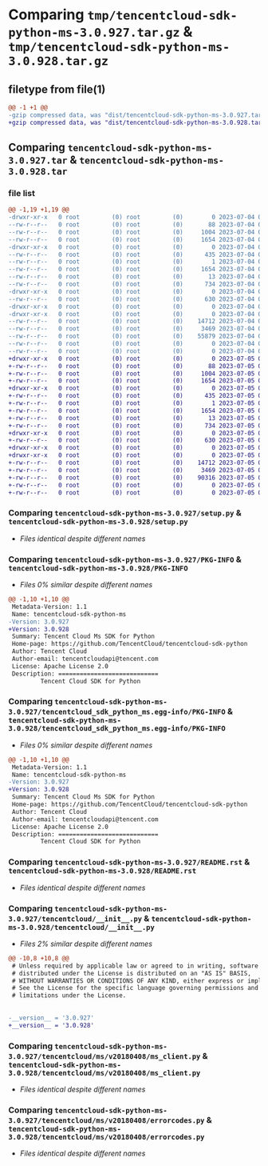# Comparing `tmp/tencentcloud-sdk-python-ms-3.0.927.tar.gz` & `tmp/tencentcloud-sdk-python-ms-3.0.928.tar.gz`

## filetype from file(1)

```diff
@@ -1 +1 @@
-gzip compressed data, was "dist/tencentcloud-sdk-python-ms-3.0.927.tar", last modified: Tue Jul  4 00:26:16 2023, max compression
+gzip compressed data, was "dist/tencentcloud-sdk-python-ms-3.0.928.tar", last modified: Wed Jul  5 00:30:08 2023, max compression
```

## Comparing `tencentcloud-sdk-python-ms-3.0.927.tar` & `tencentcloud-sdk-python-ms-3.0.928.tar`

### file list

```diff
@@ -1,19 +1,19 @@
-drwxr-xr-x   0 root         (0) root         (0)        0 2023-07-04 00:26:16.000000 tencentcloud-sdk-python-ms-3.0.927/
--rw-r--r--   0 root         (0) root         (0)       88 2023-07-04 00:26:16.000000 tencentcloud-sdk-python-ms-3.0.927/setup.cfg
--rw-r--r--   0 root         (0) root         (0)     1004 2023-07-04 00:26:16.000000 tencentcloud-sdk-python-ms-3.0.927/setup.py
--rw-r--r--   0 root         (0) root         (0)     1654 2023-07-04 00:26:16.000000 tencentcloud-sdk-python-ms-3.0.927/PKG-INFO
-drwxr-xr-x   0 root         (0) root         (0)        0 2023-07-04 00:26:16.000000 tencentcloud-sdk-python-ms-3.0.927/tencentcloud_sdk_python_ms.egg-info/
--rw-r--r--   0 root         (0) root         (0)      435 2023-07-04 00:26:16.000000 tencentcloud-sdk-python-ms-3.0.927/tencentcloud_sdk_python_ms.egg-info/SOURCES.txt
--rw-r--r--   0 root         (0) root         (0)        1 2023-07-04 00:26:16.000000 tencentcloud-sdk-python-ms-3.0.927/tencentcloud_sdk_python_ms.egg-info/dependency_links.txt
--rw-r--r--   0 root         (0) root         (0)     1654 2023-07-04 00:26:16.000000 tencentcloud-sdk-python-ms-3.0.927/tencentcloud_sdk_python_ms.egg-info/PKG-INFO
--rw-r--r--   0 root         (0) root         (0)       13 2023-07-04 00:26:16.000000 tencentcloud-sdk-python-ms-3.0.927/tencentcloud_sdk_python_ms.egg-info/top_level.txt
--rw-r--r--   0 root         (0) root         (0)      734 2023-07-04 00:26:16.000000 tencentcloud-sdk-python-ms-3.0.927/README.rst
-drwxr-xr-x   0 root         (0) root         (0)        0 2023-07-04 00:26:16.000000 tencentcloud-sdk-python-ms-3.0.927/tencentcloud/
--rw-r--r--   0 root         (0) root         (0)      630 2023-07-04 00:26:16.000000 tencentcloud-sdk-python-ms-3.0.927/tencentcloud/__init__.py
-drwxr-xr-x   0 root         (0) root         (0)        0 2023-07-04 00:26:16.000000 tencentcloud-sdk-python-ms-3.0.927/tencentcloud/ms/
-drwxr-xr-x   0 root         (0) root         (0)        0 2023-07-04 00:26:16.000000 tencentcloud-sdk-python-ms-3.0.927/tencentcloud/ms/v20180408/
--rw-r--r--   0 root         (0) root         (0)    14712 2023-07-04 00:26:16.000000 tencentcloud-sdk-python-ms-3.0.927/tencentcloud/ms/v20180408/ms_client.py
--rw-r--r--   0 root         (0) root         (0)     3469 2023-07-04 00:26:16.000000 tencentcloud-sdk-python-ms-3.0.927/tencentcloud/ms/v20180408/errorcodes.py
--rw-r--r--   0 root         (0) root         (0)    55879 2023-07-04 00:26:16.000000 tencentcloud-sdk-python-ms-3.0.927/tencentcloud/ms/v20180408/models.py
--rw-r--r--   0 root         (0) root         (0)        0 2023-07-04 00:26:16.000000 tencentcloud-sdk-python-ms-3.0.927/tencentcloud/ms/v20180408/__init__.py
--rw-r--r--   0 root         (0) root         (0)        0 2023-07-04 00:26:16.000000 tencentcloud-sdk-python-ms-3.0.927/tencentcloud/ms/__init__.py
+drwxr-xr-x   0 root         (0) root         (0)        0 2023-07-05 00:30:08.000000 tencentcloud-sdk-python-ms-3.0.928/
+-rw-r--r--   0 root         (0) root         (0)       88 2023-07-05 00:30:08.000000 tencentcloud-sdk-python-ms-3.0.928/setup.cfg
+-rw-r--r--   0 root         (0) root         (0)     1004 2023-07-05 00:30:08.000000 tencentcloud-sdk-python-ms-3.0.928/setup.py
+-rw-r--r--   0 root         (0) root         (0)     1654 2023-07-05 00:30:08.000000 tencentcloud-sdk-python-ms-3.0.928/PKG-INFO
+drwxr-xr-x   0 root         (0) root         (0)        0 2023-07-05 00:30:08.000000 tencentcloud-sdk-python-ms-3.0.928/tencentcloud_sdk_python_ms.egg-info/
+-rw-r--r--   0 root         (0) root         (0)      435 2023-07-05 00:30:08.000000 tencentcloud-sdk-python-ms-3.0.928/tencentcloud_sdk_python_ms.egg-info/SOURCES.txt
+-rw-r--r--   0 root         (0) root         (0)        1 2023-07-05 00:30:08.000000 tencentcloud-sdk-python-ms-3.0.928/tencentcloud_sdk_python_ms.egg-info/dependency_links.txt
+-rw-r--r--   0 root         (0) root         (0)     1654 2023-07-05 00:30:08.000000 tencentcloud-sdk-python-ms-3.0.928/tencentcloud_sdk_python_ms.egg-info/PKG-INFO
+-rw-r--r--   0 root         (0) root         (0)       13 2023-07-05 00:30:08.000000 tencentcloud-sdk-python-ms-3.0.928/tencentcloud_sdk_python_ms.egg-info/top_level.txt
+-rw-r--r--   0 root         (0) root         (0)      734 2023-07-05 00:30:08.000000 tencentcloud-sdk-python-ms-3.0.928/README.rst
+drwxr-xr-x   0 root         (0) root         (0)        0 2023-07-05 00:30:08.000000 tencentcloud-sdk-python-ms-3.0.928/tencentcloud/
+-rw-r--r--   0 root         (0) root         (0)      630 2023-07-05 00:30:08.000000 tencentcloud-sdk-python-ms-3.0.928/tencentcloud/__init__.py
+drwxr-xr-x   0 root         (0) root         (0)        0 2023-07-05 00:30:08.000000 tencentcloud-sdk-python-ms-3.0.928/tencentcloud/ms/
+drwxr-xr-x   0 root         (0) root         (0)        0 2023-07-05 00:30:08.000000 tencentcloud-sdk-python-ms-3.0.928/tencentcloud/ms/v20180408/
+-rw-r--r--   0 root         (0) root         (0)    14712 2023-07-05 00:30:08.000000 tencentcloud-sdk-python-ms-3.0.928/tencentcloud/ms/v20180408/ms_client.py
+-rw-r--r--   0 root         (0) root         (0)     3469 2023-07-05 00:30:08.000000 tencentcloud-sdk-python-ms-3.0.928/tencentcloud/ms/v20180408/errorcodes.py
+-rw-r--r--   0 root         (0) root         (0)    90316 2023-07-05 00:30:08.000000 tencentcloud-sdk-python-ms-3.0.928/tencentcloud/ms/v20180408/models.py
+-rw-r--r--   0 root         (0) root         (0)        0 2023-07-05 00:30:08.000000 tencentcloud-sdk-python-ms-3.0.928/tencentcloud/ms/v20180408/__init__.py
+-rw-r--r--   0 root         (0) root         (0)        0 2023-07-05 00:30:08.000000 tencentcloud-sdk-python-ms-3.0.928/tencentcloud/ms/__init__.py
```

### Comparing `tencentcloud-sdk-python-ms-3.0.927/setup.py` & `tencentcloud-sdk-python-ms-3.0.928/setup.py`

 * *Files identical despite different names*

### Comparing `tencentcloud-sdk-python-ms-3.0.927/PKG-INFO` & `tencentcloud-sdk-python-ms-3.0.928/PKG-INFO`

 * *Files 0% similar despite different names*

```diff
@@ -1,10 +1,10 @@
 Metadata-Version: 1.1
 Name: tencentcloud-sdk-python-ms
-Version: 3.0.927
+Version: 3.0.928
 Summary: Tencent Cloud Ms SDK for Python
 Home-page: https://github.com/TencentCloud/tencentcloud-sdk-python
 Author: Tencent Cloud
 Author-email: tencentcloudapi@tencent.com
 License: Apache License 2.0
 Description: ============================
         Tencent Cloud SDK for Python
```

### Comparing `tencentcloud-sdk-python-ms-3.0.927/tencentcloud_sdk_python_ms.egg-info/PKG-INFO` & `tencentcloud-sdk-python-ms-3.0.928/tencentcloud_sdk_python_ms.egg-info/PKG-INFO`

 * *Files 0% similar despite different names*

```diff
@@ -1,10 +1,10 @@
 Metadata-Version: 1.1
 Name: tencentcloud-sdk-python-ms
-Version: 3.0.927
+Version: 3.0.928
 Summary: Tencent Cloud Ms SDK for Python
 Home-page: https://github.com/TencentCloud/tencentcloud-sdk-python
 Author: Tencent Cloud
 Author-email: tencentcloudapi@tencent.com
 License: Apache License 2.0
 Description: ============================
         Tencent Cloud SDK for Python
```

### Comparing `tencentcloud-sdk-python-ms-3.0.927/README.rst` & `tencentcloud-sdk-python-ms-3.0.928/README.rst`

 * *Files identical despite different names*

### Comparing `tencentcloud-sdk-python-ms-3.0.927/tencentcloud/__init__.py` & `tencentcloud-sdk-python-ms-3.0.928/tencentcloud/__init__.py`

 * *Files 2% similar despite different names*

```diff
@@ -10,8 +10,8 @@
 # Unless required by applicable law or agreed to in writing, software
 # distributed under the License is distributed on an "AS IS" BASIS,
 # WITHOUT WARRANTIES OR CONDITIONS OF ANY KIND, either express or implied.
 # See the License for the specific language governing permissions and
 # limitations under the License.
 
 
-__version__ = '3.0.927'
+__version__ = '3.0.928'
```

### Comparing `tencentcloud-sdk-python-ms-3.0.927/tencentcloud/ms/v20180408/ms_client.py` & `tencentcloud-sdk-python-ms-3.0.928/tencentcloud/ms/v20180408/ms_client.py`

 * *Files identical despite different names*

### Comparing `tencentcloud-sdk-python-ms-3.0.927/tencentcloud/ms/v20180408/errorcodes.py` & `tencentcloud-sdk-python-ms-3.0.928/tencentcloud/ms/v20180408/errorcodes.py`

 * *Files identical despite different names*

